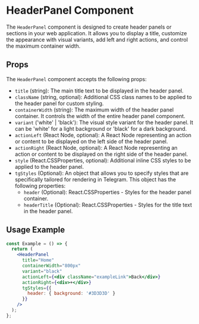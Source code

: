 # HeaderPanel Component

The `HeaderPanel` component is designed to create header panels or sections in your web application. It allows you to display a title, customize the appearance with visual variants, add left and right actions, and control the maximum container width.

## Props

The `HeaderPanel` component accepts the following props:

- `title` (string): The main title text to be displayed in the header panel.
- `className` (string, optional): Additional CSS class names to be applied to the header panel for custom styling.
- `containerWidth` (string): The maximum width of the header panel container. It controls the width of the entire header panel component.
- `variant` ('white' | 'black'): The visual style variant for the header panel. It can be 'white' for a light background or 'black' for a dark background.
- `actionLeft` (React Node, optional): A React Node representing an action or content to be displayed on the left side of the header panel.
- `actionRight` (React Node, optional): A React Node representing an action or content to be displayed on the right side of the header panel.
- `style` (React.CSSProperties, optional): Additional inline CSS styles to be applied to the header panel.
- `tgStyles` (Optional): An object that allows you to specify styles that are specifically tailored for rendering in Telegram. This object has the following properties:
   - `header` (Optional): React.CSSProperties - Styles for the header panel container.
   - `headerTitle` (Optional): React.CSSProperties - Styles for the title text in the header panel.

## Usage Example

```jsx
const Example = () => {
  return (
    <HeaderPanel
      title="Home"
      containerWidth="800px"
      variant="black"
      actionLeft={<div className="exampleLink">Back</div>}
      actionRight={<div>+</div>}
      tgStyles={{
        header: { background: '#3D3D3D' }
      }}
    />
  );
};
